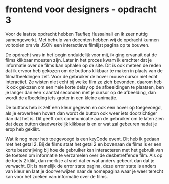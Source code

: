 # frontend voor designers - opdracht 3

Voor de laatste opdracht hebben Taufieq Hussainali en ik zeer nuttig samengewerkt. 
Met behulp van docenten hebben wij de opdracht kunnen voltooien om via JSON een interactieve filmlijst pagina op te bouwen. 

De opdracht was in het begin onduidelijk voor mij, ik ging ervanuit dat de films klikbaar moesten zijn. Later in het proces kwam ik erachter dat je informatie over de films kan ophalen op de site. Dit is ook meteen de reden dat ik ervoor heb gekozen om de buttons klikbaar te maken in plaats van de filmafbeeldingen zelf. Voor de gebruiker de hover mouse cursor niet echt interactief. Ze wisten niet echt bij welke film ze zich bevonden, daarom heb ik ook gekozen om een hele korte delay op de afbeeldingen te plaatsen, ben je langer dan een x aantal seconden met je cursor op de afbeelding, dan wordt de afbeelding iets groter in een kleine animatie. 

De buttons heb ik zelf een kleur gegeven en ook een hover op toegevoegd, als je eroverheen hovert dan wordt de button ook weer iets doorzichtiger dan dat het is. Dit geeft ook communicatie aan de gebruiker om te laten zien dat deze button daadwerkelijk klikbaar is en er wat zal gebeuren nadat je erop heb geklikt.

Wat ik nog meer heb toegevoegd is een keyCode event. Dit heb ik gedaan met het getal 2. Bij de films staat het getal 2 en bovenaan de films is er een korte beschrijving bij hoe de gebruiker kan interacteren met het gebruik van de toetsen om informatie te verzamelen over de desbetreffende film. Als op de toets 2 klikt, dan merk je al snel dat er wat anders gebeurt dan dat je verwacht. Dit is namelijk de error state pagina, deze error state is anders van kleur en laat je doorverwijzen naar de homepagina waar je weer terecht kan voor het zoeken van informatie over de films. 

